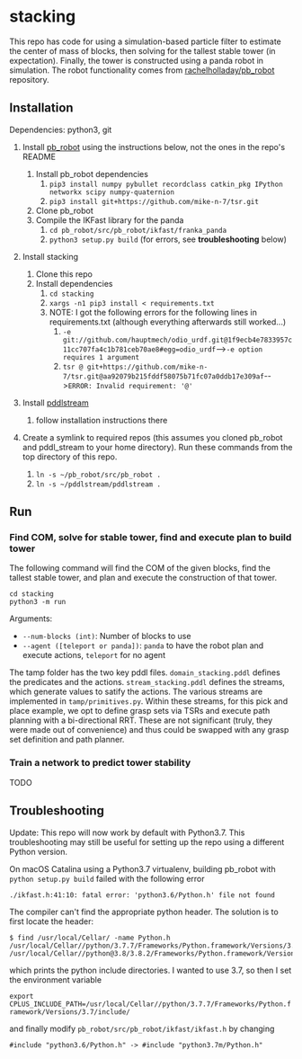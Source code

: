 # stacking

This repo has code for using a simulation-based particle filter to estimate the center of mass of blocks, then 
solving for the tallest stable tower (in expectation). Finally, the tower is constructed using a panda robot in simulation.
The robot functionality comes from [rachelholladay/pb_robot](https://github.com/rachelholladay/pb_robot) repository.

## Installation

Dependencies: python3, git

1. Install [pb_robot](https://github.com/mike-n-7/pb_robot) using the instructions below, not the ones in the repo's README
    1. Install pb_robot dependencies
        1. ```pip3 install numpy pybullet recordclass catkin_pkg IPython networkx scipy numpy-quaternion```
        2. ```pip3 install git+https://github.com/mike-n-7/tsr.git```
    2. Clone pb_robot
    3. Compile the IKFast library for the panda
        1. ```cd pb_robot/src/pb_robot/ikfast/franka_panda```
        2. ```python3 setup.py build``` (for errors, see **troubleshooting** below)
2. Install stacking
    1. Clone this repo
    1. Install dependencies
        1. ```cd stacking```
        2. ```xargs -n1 pip3 install < requirements.txt```
        3. NOTE: I got the following errors for the following lines in requirements.txt (although everything afterwards still worked...)
            1. ```-e git://github.com/hauptmech/odio_urdf.git@1f9ecb4e7833957c11cc707fa4c1b781ceb70ae8#egg=odio_urdf```-->```-e option requires 1 argument```
            2. ```tsr @ git+https://github.com/mike-n-7/tsr.git@aa92079b215fddf58075b71fc07a0ddb17e309af```-->```ERROR: Invalid requirement: '@'```
            
3. Install [pddlstream](https://github.com/caelan/pddlstream) 
    1. follow installation instructions there
4. Create a symlink to required repos (this assumes you cloned pb_robot and pddl_stream to your home directory). Run these commands from the top directory of this repo.
    1. ```ln -s ~/pb_robot/src/pb_robot .```
    2. ```ln -s ~/pddlstream/pddlstream .```
  
## Run

### Find COM, solve for stable tower, find and execute plan to build tower
The following command will find the COM of the given blocks, find the tallest stable tower, and plan and execute the construction of that tower.
```
cd stacking
python3 -m run
```
Arguments:
  - ```--num-blocks (int)```: Number of blocks to use
  - ```--agent ([teleport or panda])```: ```panda``` to have the robot plan and execute actions, ```teleport``` for no agent

The tamp folder has the two key pddl files. `domain_stacking.pddl` defines the predicates and the actions. `stream_stacking.pddl` defines the streams, which generate values to satify the actions. The various streams are implemented in `tamp/primitives.py`. Within these streams, for this pick and place example, we opt to define grasp sets via TSRs and execute path planning with a bi-directional RRT. These are not significant (truly, they were made out of convenience) and thus could be swapped with any grasp set definition and path planner.  

### Train a network to predict tower stability
TODO

## Troubleshooting

Update: This repo will now work by default with Python3.7. This troubleshooting may still be useful for setting up the repo using a different Python version. 

On macOS Catalina using a Python3.7 virtualenv, building pb_robot with `python setup.py build` failed with the following error

```./ikfast.h:41:10: fatal error: 'python3.6/Python.h' file not found```

The compiler can't find the appropriate python header. The solution is to first locate the header:

```
$ find /usr/local/Cellar/ -name Python.h
/usr/local/Cellar//python/3.7.7/Frameworks/Python.framework/Versions/3.7/include/python3.7m/Python.h
/usr/local/Cellar//python@3.8/3.8.2/Frameworks/Python.framework/Versions/3.8/include/python3.8/Python.h
```

which prints the python include directories. I wanted to use 3.7, so then I set the environment variable

```export CPLUS_INCLUDE_PATH=/usr/local/Cellar//python/3.7.7/Frameworks/Python.framework/Versions/3.7/include/```

and finally modify `pb_robot/src/pb_robot/ikfast/ikfast.h` by changing

```
#include "python3.6/Python.h" -> #include "python3.7m/Python.h"
```



